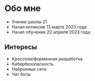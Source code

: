 # Обо мне
- Ученик школы 21
- Начал интенсив 13 марта 2023 года
- Начал обучение 22 апреля 2023 года

## Интересы
- Кроссплатформенная разработка
- Кибербезопасность
- Нейронные сети
- Чат боты

<!---
yellowja/yellowja is a ✨ special ✨ repository because its `README.md` (this file) appears on your GitHub profile.
You can click the Preview link to take a look at your changes.
--->

